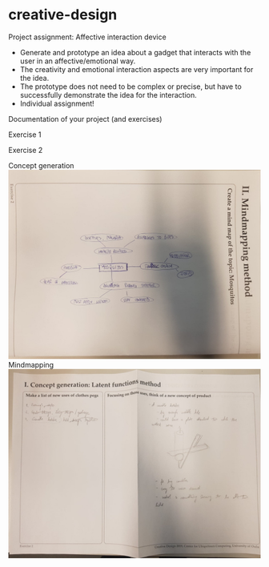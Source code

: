 # creative-design

Project assignment: Affective interaction device

- Generate and prototype an idea about a gadget that interacts with the user in an affective/emotional way.
- The creativity and emotional interaction aspects are very important for the idea.
- The prototype does not need to be complex or precise, but have to successfully demonstrate the idea for the interaction.
- Individual assignment!

Documentation of your project (and exercises)

Exercise 1

Exercise 2

Concept generation
<img src="Exercise 2.1.jpg">
Mindmapping
<img src="Exercise 2.2.jpg">
